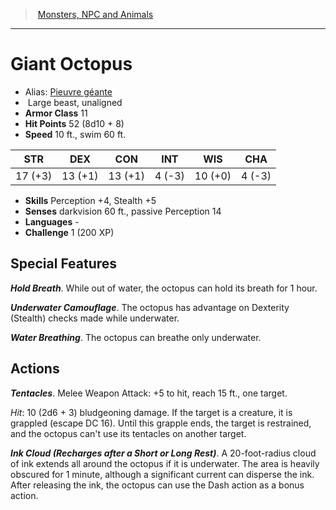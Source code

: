 ﻿> [Monsters, NPC and Animals](srd_monsters.md)

---

# Giant Octopus

- Alias: [Pieuvre géante](hd_monsters_pieuvre_geante.md)
-  Large beast, unaligned
- **Armor Class** 11
- **Hit Points** 52 (8d10 + 8)
- **Speed** 10 ft., swim 60 ft.

|STR|DEX|CON|INT|WIS|CHA|
|---|---|---|---|---|---|
|17 (+3)|13 (+1)|13 (+1)| 4 (-3)|10 (+0)| 4 (-3)|

- **Skills** Perception +4, Stealth +5
- **Senses** darkvision 60 ft., passive Perception 14
- **Languages** -
- **Challenge** 1 (200 XP)

## Special Features

**_Hold Breath_**. While out of water, the octopus can hold its breath for 1 hour.

**_Underwater Camouflage_**. The octopus has advantage on Dexterity (Stealth) checks made while underwater.

**_Water Breathing_**. The octopus can breathe only underwater.

## Actions

**_Tentacles_**. Melee Weapon Attack: +5 to hit, reach 15 ft., one target.

_Hit_: 10 (2d6 + 3) bludgeoning damage. If the target is a creature, it is grappled (escape DC 16). Until this grapple ends, the target is restrained, and the octopus can't use its tentacles on another target.

**_Ink Cloud (Recharges after a Short or Long Rest)_**. A 20-foot-radius cloud of ink extends all around the octopus if it is underwater. The area is heavily obscured for 1 minute, although a significant current can disperse the ink. After releasing the ink, the octopus can use the Dash action as a bonus action.

